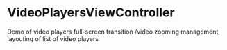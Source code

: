 # VideoPlayersViewController
 Demo of video players full-screen transition /video zooming management, layouting of list of video players
